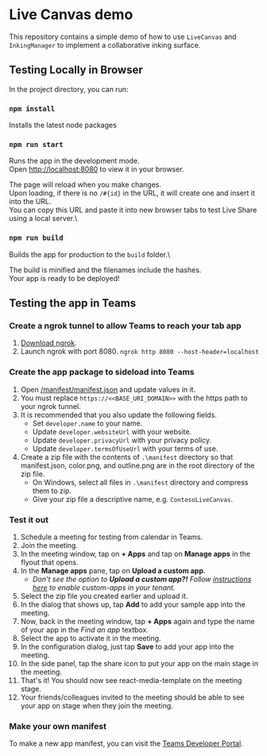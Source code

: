 # Live Canvas demo

This repository contains a simple demo of how to use `LiveCanvas` and `InkingManager` to implement a collaborative inking surface.

## Testing Locally in Browser

In the project directory, you can run:

### `npm install`

Installs the latest node packages

### `npm run start`

Runs the app in the development mode.\
Open [http://localhost:8080](http://localhost:8080) to view it in your browser.

The page will reload when you make changes.\
Upon loading, if there is no `/#{id}` in the URL, it will create one and insert it into the URL.\
You can copy this URL and paste it into new browser tabs to test Live Share using a local server.\

### `npm run build`

Builds the app for production to the `build` folder.\

The build is minified and the filenames include the hashes.\
Your app is ready to be deployed!

## Testing the app in Teams

### Create a ngrok tunnel to allow Teams to reach your tab app
1. [Download ngrok](https://ngrok.com/download).
2. Launch ngrok with port 8080.
```ngrok http 8080 --host-header=localhost```

### Create the app package to sideload into Teams
1. Open [/manifest/manifest.json](./manifest/manifest.json) and update values in it.
2. You must replace `https://<<BASE_URI_DOMAIN>>` with the https path to your ngrok tunnel.
3. It is recommended that you also update the following fields.
   * Set `developer.name` to your name.
   * Update `developer.websiteUrl` with your website.
   * Update `developer.privacyUrl` with your privacy policy.
   * Update `developer.termsOfUseUrl` with your terms of use.
4. Create a zip file with the contents of `.\manifest` directory so that manifest.json, color.png, and outline.png are in the root directory of the zip file.
   * On Windows, select all files in `.\manifest` directory and compress them to zip.
   * Give your zip file a descriptive name, e.g. `ContosoLiveCanvas`.

### Test it out 
1. Schedule a meeting for testing from calendar in Teams.
2. Join the meeting.
3. In the meeting window, tap on **+ Apps** and tap on **Manage apps** in the flyout that opens.
4. In the **Manage apps** pane, tap on **Upload a custom app**.
   - _Don't see the option to **Upload a custom app?!** Follow [instructions here](https://docs.microsoft.com/en-us/microsoftteams/teams-custom-app-policies-and-settings) to enable custom-apps in your tenant._
6. Select the zip file you created earlier and upload it.
7. In the dialog that shows up, tap **Add** to add your sample app into the meeting.
8. Now, back in the meeting window, tap **+ Apps** again and type the name of your app in the _Find an app_ textbox.
9. Select the app to activate it in the meeting.
10. In the configuration dialog, just tap **Save** to add your app into the meeting.
11. In the side panel, tap the share icon to put your app on the main stage in the meeting.
12. That's it! You should now see react-media-template on the meeting stage. 
13. Your friends/colleagues invited to the meeting should be able to see your app on stage when they join the meeting.

### Make your own manifest
To make a new app manifest, you can visit the [Teams Developer Portal](https://dev.teams.microsoft.com/). 
